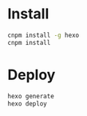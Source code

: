 # Install
```bash
cnpm install -g hexo
cnpm install
```

# Deploy
```bash
hexo generate
hexo deploy
```